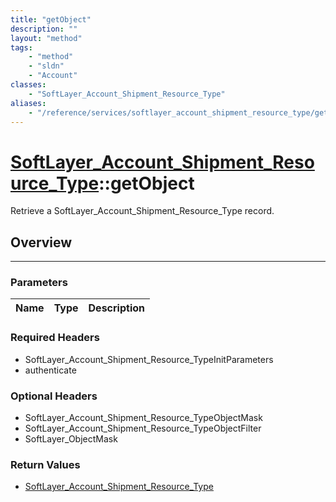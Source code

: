 ```yaml
---
title: "getObject"
description: ""
layout: "method"
tags:
    - "method"
    - "sldn"
    - "Account"
classes:
    - "SoftLayer_Account_Shipment_Resource_Type"
aliases:
    - "/reference/services/softlayer_account_shipment_resource_type/getObject"
---
```

# [SoftLayer_Account_Shipment_Resource_Type](/reference/services/SoftLayer_Account_Shipment_Resource_Type)::getObject

Retrieve a SoftLayer_Account_Shipment_Resource_Type record.


## Overview 


-----

### Parameters 
|Name | Type | Description |
| --- | --- | --- |


### Required Headers
* SoftLayer_Account_Shipment_Resource_TypeInitParameters
* authenticate


### Optional Headers
* SoftLayer_Account_Shipment_Resource_TypeObjectMask
* SoftLayer_Account_Shipment_Resource_TypeObjectFilter
* SoftLayer_ObjectMask

### Return Values
* <a href='/reference/datatypes/SoftLayer_Account_Shipment_Resource_Type'>SoftLayer_Account_Shipment_Resource_Type </a>




